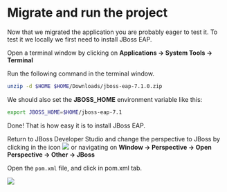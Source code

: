 # Migrate and run the project

Now that we migrated the application you are probably eager to test it. To test it we locally we first need to install JBoss EAP.

Open a terminal window by clicking on **Applications → System Tools → Terminal**

Run the following command in the terminal window.

```bash
unzip -d $HOME $HOME/Downloads/jboss-eap-7.1.0.zip
```

We should also set the **JBOSS\_HOME** environment variable like this:

```bash
export JBOSS_HOME=$HOME/jboss-eap-7.1
```

Done! That is how easy it is to install JBoss EAP.

Return to JBoss Developer Studio and change the perspective to JBoss by clicking in the icon ![](../images/scenario1/image36.png) or navigating on **Window → Perspective → Open Perspective → Other → JBoss**

Open the `pom.xml` file, and click in pom.xml tab.

![](../images/scenario1/image26.png)



